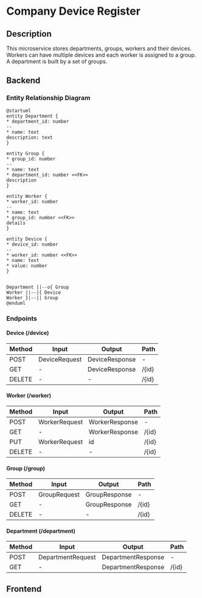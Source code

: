 # Company Device Register

## Description
This microservice stores departments, groups, workers and their devices.
Workers can have multiple devices and each worker is assigned to a group. A department is built by a set of groups.

## Backend
### Entity Relationship Diagram
```plantuml
@startuml
entity Department {
* department_id: number
--
* name: text
description: text
}

entity Group {
* group_id: number
--
* name: text
* department_id: number <<FK>>
description
}

entity Worker {
* worker_id: number
--
* name: text
* group_id: number <<FK>>
details
}

entity Device {
* device_id: number
--
* worker_id: number <<FK>>
* name: text
* value: number
}


Department ||--o{ Group
Worker ||--|{ Device
Worker }|--|| Group
@enduml
```

### Endpoints
#### Device (/device)
| Method | Input         | Output         | Path  |
|--------|---------------|----------------|-------|
| POST   | DeviceRequest | DeviceResponse | -     |
| GET    | -             | DeviceResponse | /{id} |
| DELETE | -             | -              | /{id} |

#### Worker (/worker)
| Method | Input         | Output         | Path  |
|--------|---------------|----------------|-------|
| POST   | WorkerRequest | WorkerResponse | -     |
| GET    | -             | WorkerResponse | /{id} |
| PUT    | WorkerRequest | id             | /{id} |
| DELETE | -             | -              | /{id} |

#### Group (/group)
| Method | Input         | Output        | Path  |
|--------|---------------|---------------|-------|
| POST   | GroupRequest  | GroupResponse | -     |
| GET    | -             | GroupResponse | /{id} |
| DELETE | -             | -             | /{id} |

#### Department (/department)
| Method | Input             | Output             | Path  |
|--------|-------------------|--------------------|-------|
| POST   | DepartmentRequest | DepartmentResponse | -     |
| GET    | -                 | DepartmentResponse | /{id} |


## Frontend

